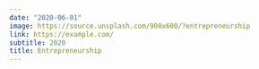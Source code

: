 ```yaml
---
date: "2020-06-01"
image: https://source.unsplash.com/900x600/?entrepreneurship
link: https://example.com/
subtitle: 2020
title: Entrepreneurship
---
```

